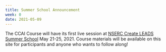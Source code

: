 ```yaml
---
title: Summer School Announcement
week: 0
date: 2021-05-09
---
```


The CCAI Course will have its first live session at [NSERC Create LEADS Summer School](https://create.futureearth.org/) May 21-25, 2021. Course materials will be available on this site for participants and anyone who wants to follow along!